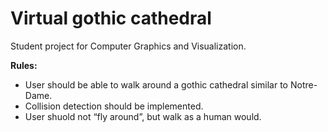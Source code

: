# Virtual gothic cathedral
Student project for Computer Graphics and Visualization.

**Rules:**
* User should be able to walk around a gothic cathedral similar to Notre-Dame. 
* Collision detection should be implemented. 
* User shuold not “fly around”, but walk as a human would.
